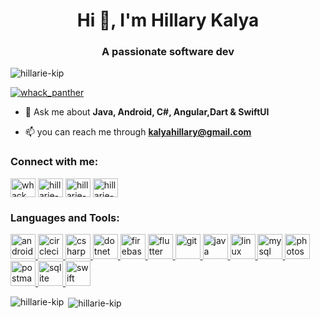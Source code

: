 <h1 align="center">Hi 👋, I'm Hillary Kalya</h1>
<h3 align="center">A passionate software dev</h3>

<p align="left"> <img src="https://komarev.com/ghpvc/?username=hillarie-kip&label=Profile%20views&color=0e75b6&style=flat" alt="hillarie-kip" /> </p>

<p align="left"> <a href="https://twitter.com/whack_panther" target="blank"><img src="https://img.shields.io/twitter/follow/whack_panther?logo=twitter&style=for-the-badge" alt="whack_panther" /></a> </p>

- 💬 Ask me about **Java, Android, C#, Angular,Dart & SwiftUI**

- 📫 you can reach me through **kalyahillary@gmail.com**

<h3 align="left">Connect with me:</h3>
<p align="left">
<a href="https://twitter.com/whack_panther" target="blank"><img align="center" src="https://cdn.jsdelivr.net/npm/simple-icons@3.0.1/icons/twitter.svg" alt="whack_panther" height="30" width="40" /></a>
<a href="https://linkedin.com/in/hillarie-kip" target="blank"><img align="center" src="https://cdn.jsdelivr.net/npm/simple-icons@3.0.1/icons/linkedin.svg" alt="hillarie-kip" height="30" width="40" /></a>
<a href="https://stackoverflow.com/users/hillarie-kip" target="blank"><img align="center" src="https://cdn.jsdelivr.net/npm/simple-icons@3.0.1/icons/stackoverflow.svg" alt="hillarie-kip" height="30" width="40" /></a>
<a href="https://instagram.com/hillarie-kip" target="blank"><img align="center" src="https://cdn.jsdelivr.net/npm/simple-icons@3.0.1/icons/instagram.svg" alt="hillarie-kip" height="30" width="40" /></a>
</p>

<h3 align="left">Languages and Tools:</h3>
<p align="left"> <a href="https://developer.android.com" target="_blank"> <img src="https://devicons.github.io/devicon/devicon.git/icons/android/android-original-wordmark.svg" alt="android" width="40" height="40"/> </a> <a href="https://circleci.com" target="_blank"> <img src="https://www.vectorlogo.zone/logos/circleci/circleci-icon.svg" alt="circleci" width="40" height="40"/> </a> <a href="https://www.w3schools.com/cs/" target="_blank"> <img src="https://devicons.github.io/devicon/devicon.git/icons/csharp/csharp-original.svg" alt="csharp" width="40" height="40"/> </a> <a href="https://dotnet.microsoft.com/" target="_blank"> <img src="https://devicons.github.io/devicon/devicon.git/icons/dot-net/dot-net-original-wordmark.svg" alt="dotnet" width="40" height="40"/> </a> <a href="https://firebase.google.com/" target="_blank"> <img src="https://www.vectorlogo.zone/logos/firebase/firebase-icon.svg" alt="firebase" width="40" height="40"/> </a> <a href="https://flutter.dev" target="_blank"> <img src="https://www.vectorlogo.zone/logos/flutterio/flutterio-icon.svg" alt="flutter" width="40" height="40"/> </a> <a href="https://git-scm.com/" target="_blank"> <img src="https://www.vectorlogo.zone/logos/git-scm/git-scm-icon.svg" alt="git" width="40" height="40"/> </a> <a href="https://www.java.com" target="_blank"> <img src="https://devicons.github.io/devicon/devicon.git/icons/java/java-original-wordmark.svg" alt="java" width="40" height="40"/> </a> <a href="https://www.linux.org/" target="_blank"> <img src="https://devicons.github.io/devicon/devicon.git/icons/linux/linux-original.svg" alt="linux" width="40" height="40"/> </a> <a href="https://www.mysql.com/" target="_blank"> <img src="https://devicons.github.io/devicon/devicon.git/icons/mysql/mysql-original-wordmark.svg" alt="mysql" width="40" height="40"/> </a> <a href="https://www.photoshop.com/en" target="_blank"> <img src="https://devicons.github.io/devicon/devicon.git/icons/photoshop/photoshop-plain.svg" alt="photoshop" width="40" height="40"/> </a> <a href="https://postman.com" target="_blank"> <img src="https://www.vectorlogo.zone/logos/getpostman/getpostman-icon.svg" alt="postman" width="40" height="40"/> </a> <a href="https://www.sqlite.org/" target="_blank"> <img src="https://www.vectorlogo.zone/logos/sqlite/sqlite-icon.svg" alt="sqlite" width="40" height="40"/> </a> <a href="https://developer.apple.com/swift/" target="_blank"> <img src="https://devicons.github.io/devicon/devicon.git/icons/swift/swift-original-wordmark.svg" alt="swift" width="40" height="40"/> </a> </p>

<p><img align="left" src="https://github-readme-stats.vercel.app/api/top-langs?username=hillarie-kip&show_icons=true&locale=en&layout=compact" alt="hillarie-kip" /></p>

<p>&nbsp;<img align="center" src="https://github-readme-stats.vercel.app/api?username=hillarie-kip&show_icons=true&locale=en" alt="hillarie-kip" /></p>

